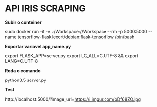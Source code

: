 <h1>API IRIS SCRAPING</h1>

**Subir o conteiner**

sudo docker run -it -v ~/Workspace://Workspace --rm -p 5000:5000 --name tensorflow-flask lexcrt/debian:flask-tensorflow /bin/bash 

**Exportar variavel app_name.py**

export FLASK_APP=server.py
export LC_ALL=C.UTF-8 && export LANG=C.UTF-8

**Roda o comando**

python3.5 server.py

**Test**

http://localhost:5000/?image_url=https://i.imgur.com/oDf68ZO.jpg